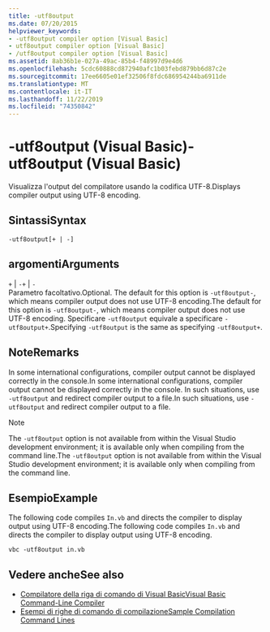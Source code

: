 ```yaml
---
title: -utf8output
ms.date: 07/20/2015
helpviewer_keywords:
- -utf8output compiler option [Visual Basic]
- utf8output compiler option [Visual Basic]
- /utf8output compiler option [Visual Basic]
ms.assetid: 8ab36b1e-027a-49ac-85b4-f48997d9e4d6
ms.openlocfilehash: 5cdc60888cd872940afc1b03febd879bb6d87c2e
ms.sourcegitcommit: 17ee6605e01ef32506f8fdc686954244ba6911de
ms.translationtype: MT
ms.contentlocale: it-IT
ms.lasthandoff: 11/22/2019
ms.locfileid: "74350842"
---
```

# <a name="-utf8output-visual-basic"></a><span data-ttu-id="f3778-102">-utf8output (Visual Basic)</span><span class="sxs-lookup"><span data-stu-id="f3778-102">-utf8output (Visual Basic)</span></span>
<span data-ttu-id="f3778-103">Visualizza l'output del compilatore usando la codifica UTF-8.</span><span class="sxs-lookup"><span data-stu-id="f3778-103">Displays compiler output using UTF-8 encoding.</span></span>  
  
## <a name="syntax"></a><span data-ttu-id="f3778-104">Sintassi</span><span class="sxs-lookup"><span data-stu-id="f3778-104">Syntax</span></span>  
  
```console  
-utf8output[+ | -]  
```  
  
## <a name="arguments"></a><span data-ttu-id="f3778-105">argomenti</span><span class="sxs-lookup"><span data-stu-id="f3778-105">Arguments</span></span>  
 <span data-ttu-id="f3778-106">`+` &#124; `-`</span><span class="sxs-lookup"><span data-stu-id="f3778-106">`+` &#124; `-`</span></span>  
 <span data-ttu-id="f3778-107">Parametro facoltativo.</span><span class="sxs-lookup"><span data-stu-id="f3778-107">Optional.</span></span> <span data-ttu-id="f3778-108">The default for this option is `-utf8output-`, which means compiler output does not use UTF-8 encoding.</span><span class="sxs-lookup"><span data-stu-id="f3778-108">The default for this option is `-utf8output-`, which means compiler output does not use UTF-8 encoding.</span></span> <span data-ttu-id="f3778-109">Specificare `-utf8output` equivale a specificare `-utf8output+`.</span><span class="sxs-lookup"><span data-stu-id="f3778-109">Specifying `-utf8output` is the same as specifying `-utf8output+`.</span></span>  
  
## <a name="remarks"></a><span data-ttu-id="f3778-110">Note</span><span class="sxs-lookup"><span data-stu-id="f3778-110">Remarks</span></span>  
 <span data-ttu-id="f3778-111">In some international configurations, compiler output cannot be displayed correctly in the console.</span><span class="sxs-lookup"><span data-stu-id="f3778-111">In some international configurations, compiler output cannot be displayed correctly in the console.</span></span> <span data-ttu-id="f3778-112">In such situations, use `-utf8output` and redirect compiler output to a file.</span><span class="sxs-lookup"><span data-stu-id="f3778-112">In such situations, use `-utf8output` and redirect compiler output to a file.</span></span>  
  
> [!NOTE]
> <span data-ttu-id="f3778-113">The `-utf8output` option is not available from within the Visual Studio development environment; it is available only when compiling from the command line.</span><span class="sxs-lookup"><span data-stu-id="f3778-113">The `-utf8output` option is not available from within the Visual Studio development environment; it is available only when compiling from the command line.</span></span>  
  
## <a name="example"></a><span data-ttu-id="f3778-114">Esempio</span><span class="sxs-lookup"><span data-stu-id="f3778-114">Example</span></span>  
 <span data-ttu-id="f3778-115">The following code compiles `In.vb` and directs the compiler to display output using UTF-8 encoding.</span><span class="sxs-lookup"><span data-stu-id="f3778-115">The following code compiles `In.vb` and directs the compiler to display output using UTF-8 encoding.</span></span>  
  
```console  
vbc -utf8output in.vb  
```  
  
## <a name="see-also"></a><span data-ttu-id="f3778-116">Vedere anche</span><span class="sxs-lookup"><span data-stu-id="f3778-116">See also</span></span>

- [<span data-ttu-id="f3778-117">Compilatore della riga di comando di Visual Basic</span><span class="sxs-lookup"><span data-stu-id="f3778-117">Visual Basic Command-Line Compiler</span></span>](../../../visual-basic/reference/command-line-compiler/index.md)
- [<span data-ttu-id="f3778-118">Esempi di righe di comando di compilazione</span><span class="sxs-lookup"><span data-stu-id="f3778-118">Sample Compilation Command Lines</span></span>](../../../visual-basic/reference/command-line-compiler/sample-compilation-command-lines.md)
